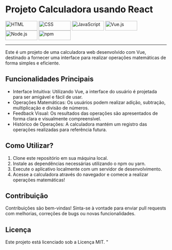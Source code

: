 # Projeto Calculadora usando React

<div style="display: inline_block">
  <img align="center" alt="HTML" height="30" width="100" src="https://img.shields.io/badge/HTML5-E34F26?style=for-the-badge&logo=html5&logoColor=white">
  <img align="center" alt="CSS" height="30" width="100" src="https://img.shields.io/badge/CSS3-1572B6?style=for-the-badge&logo=css3&logoColor=white">
  <img align="center" alt="JavaScript" height="30" width="100" src="https://img.shields.io/badge/JavaScript-F7DF1E?style=for-the-badge&logo=JavaScript&logoColor=black">
  <img align="center" alt="Vue.js" height="30" width="100" src="https://img.shields.io/badge/Vue.js-35495E?style=for-the-badge&logo=vue.js&logoColor=4FC08D">
  <img align="center" alt="Node.js" height="30" width="100" src="https://img.shields.io/badge/Node.js-43853D?style=for-the-badge&logo=node.js&logoColor=white">
  <img align="center" alt="npm" height="30" width="100" src="https://img.shields.io/badge/npm-CB3837?style=for-the-badge&logo=npm&logoColor=white">
</div>

<hr>

Este é um projeto de uma calculadora web desenvolvido com Vue, destinado a fornecer uma interface para realizar operações matemáticas de forma simples e eficiente.

## Funcionalidades Principais
- Interface Intuitiva: Utilizando Vue, a interface do usuário é projetada para ser amigável e fácil de usar.
- Operações Matemáticas: Os usuários podem realizar adição, subtração, multiplicação e divisão de números.
- Feedback Visual: Os resultados das operações são apresentados de forma clara e visualmente compreensível.
- Histórico de Operações: A calculadora mantém um registro das operações realizadas para referência futura.

## Como Utilizar?
1. Clone este repositório em sua máquina local.
2. Instale as dependências necessárias utilizando o npm ou yarn.
3. Execute o aplicativo localmente com um servidor de desenvolvimento.
4. Acesse a calculadora através do navegador e comece a realizar operações matemáticas!

## Contribuição
Contribuições são bem-vindas! Sinta-se à vontade para enviar pull requests com melhorias, correções de bugs ou novas funcionalidades.

## Licença
Este projeto está licenciado sob a Licença MIT.
"
